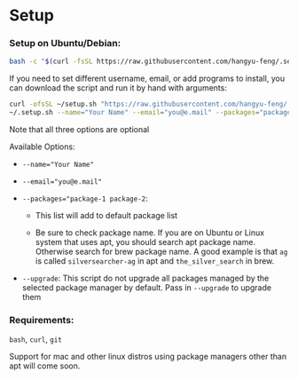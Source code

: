 # Setup

### Setup on Ubuntu/Debian:
  ```sh
  bash -c "$(curl -fsSL https://raw.githubusercontent.com/hangyu-feng/.setup/master/setup.sh)"
  ```
  
  If you need to set different username, email, or add programs to install, you can download the script and run it by hand with arguments:
  ```sh
  curl -ofsSL ~/setup.sh "https://raw.githubusercontent.com/hangyu-feng/.setup/master/setup.sh"
  ~/.setup.sh --name="Your Name" --email="you@e.mail" --packages="package-1 package-2" --upgrade
  ```
  
  Note that all three options are optional
  
  Available Options:
  
  - `--name="Your Name"`
    
  - `--email="you@e.mail"`
    
  - `--packages="package-1 package-2`:
    
    - This list will add to default package list
      
    - Be sure to check package name. If you are on Ubuntu or Linux system that uses apt, you should search apt package name. Otherwise search for brew package name. A good example is that `ag` is called `silversearcher-ag` in apt and `the_silver_search` in brew.
      
  - `--upgrade`: This script do not upgrade all packages managed by the selected package manager by default. Pass in `--upgrade` to upgrade them

### Requirements:
  `bash`, `curl`, `git`

  Support for mac and other linux distros using package managers other than apt will come soon.
